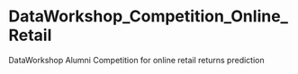 # DataWorkshop_Competition_Online_Retail
DataWorkshop Alumni Competition for online retail returns prediction
